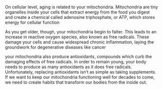 On cellular level, aging is related to your mitochondria. Mitochondria are tiny organelles inside your cells that extract energy from the food you digest and create a chemical called adenosine triphosphate, or ATP, which stores energy for cellular function

As you get older, though, your mitochondria begin to falter. This leads to an increase in reactive oxygen species, also known as free radicals. These damage your cells and cause widespread chronic inflammation, laying the groundwork for degenerative diseases like cancer

your mitochondria also produce antioxidants, compounds which curb the damaging effects of free radicals. In order to remain young, your body needs to produce as many antioxidants as it does free radicals. Unfortunately, replacing antioxidants isn’t as simple as taking supplements. If we want to keep our mitochondria functioning well for decades to come, we need to create habits that transform our bodies from the inside out.